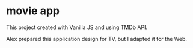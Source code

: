 # movie app

This project created with Vanilla JS and using TMDb API.

Alex prepared this application design for TV, but I adapted it for the Web.